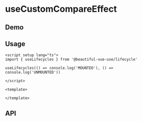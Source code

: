 # useCustomCompareEffect

## Demo

## Usage

```vue
<script setup lang="ts">
import { useLifecycles } from '@beautiful-vue-use/lifecycle'

useLifecycles(() => console.log('MOUNTED'), () => console.log('UNMOUNTED'))

</script>

<template>

</template>

```

## API
